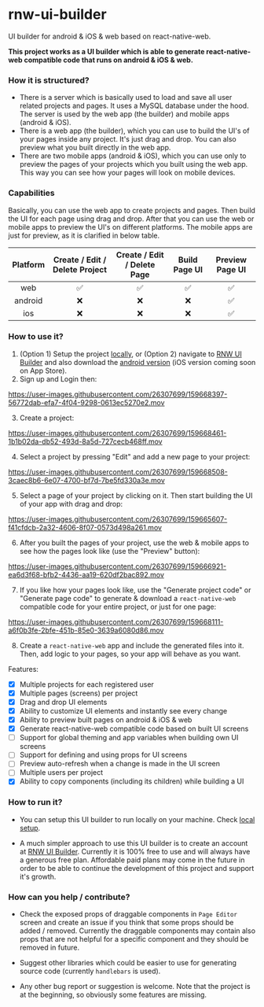 # rnw-ui-builder
UI builder for android &amp; iOS &amp; web based on react-native-web.

**This project works as a UI builder which is able to generate react-native-web compatible code that runs on android & iOS & web.**

### How it is structured?
- There is a server which is basically used to load and save all user related projects and pages. It uses a MySQL database under the hood. The server is used by the web app (the builder) and mobile apps (android & iOS).
- There is a web app (the builder), which you can use to build the UI's of your pages inside any project. It's just drag and drop. You can also preview what you built directly in the web app.
- There are two mobile apps (android & iOS), which you can use only to preview the pages of your projects which you built using the web app. This way you can see how your pages will look on mobile devices.

### Capabilities
Basically, you can use the web app to create projects and pages. Then build the UI for each page using drag and drop. After that you can use the web or mobile apps to preview the UI's on different platforms. The mobile apps are just for preview, as it is clarified in below table.

| Platform | Create / Edit / Delete Project | Create / Edit / Delete Page | Build Page UI | Preview Page UI |
| :---: | :---: | :---: | :---: | :---: |
| web | ✅ | ✅ | ✅ | ✅ |
| android | ❌ | ❌ | ❌ | ✅ |
| ios | ❌ | ❌ | ❌ | ✅ |

### How to use it?
1. (Option 1) Setup the project [locally](./LOCAL_SETUP.md), or (Option 2) navigate to [RNW UI Builder](https://order-software.com/uiBuilder) and also download the [android version](https://play.google.com/store/apps/details?id=com.rnw_ui_builder) (iOS version coming soon on App Store).
2. Sign up and Login then:

https://user-images.githubusercontent.com/26307699/159668397-56772dab-efa7-4f04-9298-0613ec5270e2.mov

3. Create a project:

https://user-images.githubusercontent.com/26307699/159668461-1b1b02da-db52-493d-8a5d-727cecb468ff.mov

4. Select a project by pressing "Edit" and add a new page to your project:

https://user-images.githubusercontent.com/26307699/159668508-3caec8b6-6e07-4700-bf7d-7be5fd330a3e.mov

5. Select a page of your project by clicking on it. Then start building the UI of your app with drag and drop:

https://user-images.githubusercontent.com/26307699/159665607-f41cfdcb-2a32-4606-8f07-0573d498a261.mov

6. After you built the pages of your project, use the web & mobile apps to see how the pages look like (use the "Preview" button):

https://user-images.githubusercontent.com/26307699/159666921-ea6d3f68-bfb2-4436-aa19-620df2bac892.mov

7. If you like how your pages look like, use the "Generate project code" or "Generate page code" to generate & download a `react-native-web` compatible code for your entire project, or just for one page:

https://user-images.githubusercontent.com/26307699/159668111-a6f0b3fe-2bfe-451b-85e0-3639a6080d86.mov

8. Create a `react-native-web` app and include the generated files into it. Then, add logic to your pages, so your app will behave as you want.

Features:
- [x] Multiple projects for each registered user
- [x] Multiple pages (screens) per project
- [x] Drag and drop UI elements
- [x] Ability to customize UI elements and instantly see every change
- [x] Ability to preview built pages on android & iOS & web
- [x] Generate react-native-web compatible code based on built UI screens
- [ ] Support for global theming and app variables when building own UI screens
- [ ] Support for defining and using props for UI screens
- [ ] Preview auto-refresh when a change is made in the UI screen
- [ ] Multiple users per project
- [x] Ability to copy components (including its children) while building a UI

### How to run it?
* You can setup this UI builder to run locally on your machine. Check [local setup](./LOCAL_SETUP.md).

* A much simpler approach to use this UI builder is to create an account at [RNW UI Builder](https://order-software.com/uiBuilder). Currently it is 100% free to use and will always have a generous free plan. Affordable paid plans may come in the future in order to be able to continue the development of this project and support it's growth.

### How can you help / contribute?
* Check the exposed props of draggable components in `Page Editor` screen and create an issue if you think that some props should be added / removed. Currently the draggable components may contain also props that are not helpful for a specific component and they should be removed in future.

* Suggest other libraries which could be easier to use for generating source code (currently `handlebars` is used).

* Any other bug report or suggestion is welcome. Note that the project is at the beginning, so obviously some features are missing.
